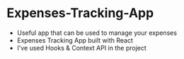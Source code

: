 # Expenses-Tracking-App
- Useful app that can be used to manage your expenses
- Expenses Tracking App built with React
- I've used Hooks & Context API in the project
